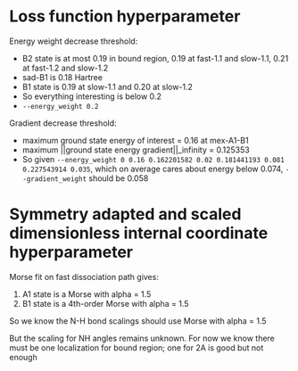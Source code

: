 # Loss function hyperparameter
Energy weight decrease threshold:
* B2 state is at most 0.19 in bound region, 0.19 at fast-1.1 and slow-1.1, 0.21 at fast-1.2 and slow-1.2
* sad-B1 is 0.18 Hartree
* B1 state is 0.19 at slow-1.1 and 0.20 at slow-1.2
* So everything interesting is below 0.2
* `--energy_weight 0.2`

Gradient decrease threshold:
* maximum ground state energy of interest = 0.16 at mex-A1-B1
* maximum ||ground state energy gradient||_infinity = 0.125353
* So given `--energy_weight 0 0.16 0.162201582 0.02 0.181441193 0.081 0.227543914 0.035`, which on average cares about energy below 0.074, `--gradient_weight` should be 0.058

# Symmetry adapted and scaled dimensionless internal coordinate hyperparameter
Morse fit on fast dissociation path gives:
1. A1 state is a Morse with alpha = 1.5
2. B1 state is a 4th-order Morse with alpha = 1.5

So we know the N-H bond scalings should use Morse with alpha = 1.5

But the scaling for NH angles remains unknown. For now we know there must be one localization for bound region; one for 2A is good but not enough